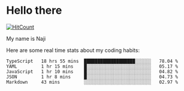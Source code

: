 # Hello there

[![HitCount](http://hits.dwyl.com/na-ji/na-ji.svg)](https://youtu.be/dQw4w9WgXcQ)

My name is Naji

Here are some real time stats about my coding habits:

<!--START_SECTION:waka-->
```text
TypeScript   18 hrs 55 mins  ███████████████████░░░░░░   78.04 % 
YAML         1 hr 15 mins    █░░░░░░░░░░░░░░░░░░░░░░░░   05.17 % 
JavaScript   1 hr 10 mins    █░░░░░░░░░░░░░░░░░░░░░░░░   04.82 % 
JSON         1 hr 8 mins     █░░░░░░░░░░░░░░░░░░░░░░░░   04.73 % 
Markdown     43 mins         ░░░░░░░░░░░░░░░░░░░░░░░░░   02.97 %
```
<!--END_SECTION:waka-->
